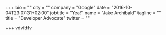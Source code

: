 +++
bio = ""
city = ""
company = "Google"
date = "2016-10-04T23:07:31+02:00"
jobtitle = "Yea!"
name = "Jake Archibald"
tagline = ""
title = "Developer Advocate"
twitter = ""

+++
vdvfdfv

